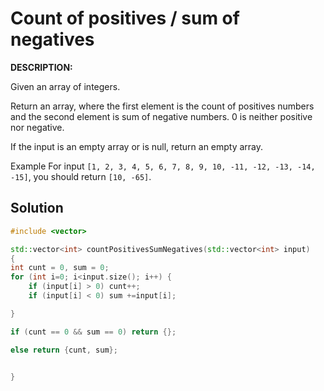 # Count of positives / sum of negatives
**DESCRIPTION:**

Given an array of integers.

Return an array, where the first element is the count of positives numbers and the second element is sum of negative numbers. 0 is neither positive nor negative.

If the input is an empty array or is null, return an empty array.

Example
For input `[1, 2, 3, 4, 5, 6, 7, 8, 9, 10, -11, -12, -13, -14, -15]`, you should return `[10, -65]`.

## Solution
```C++
#include <vector>

std::vector<int> countPositivesSumNegatives(std::vector<int> input)
{
int cunt = 0, sum = 0;
for (int i=0; i<input.size(); i++) {
    if (input[i] > 0) cunt++;
    if (input[i] < 0) sum +=input[i];

}

if (cunt == 0 && sum == 0) return {};

else return {cunt, sum};


}
```